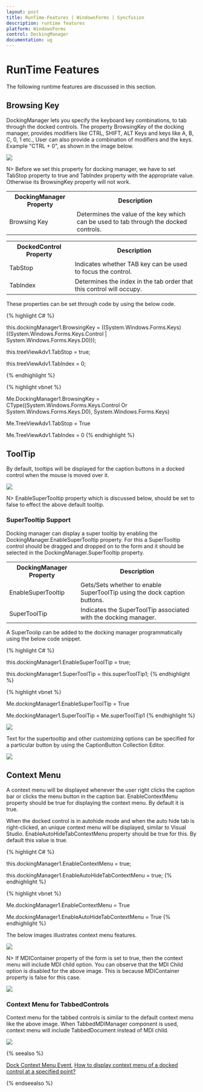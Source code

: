 ```yaml
---
layout: post
title: RunTime-Features | WindowsForms | Syncfusion
description: runtime features
platform: WindowsForms
control: DockingManager 
documentation: ug
---
```


# RunTime Features

The following runtime features are discussed in this section.

## Browsing Key

DockingManager lets you specify the keyboard key combinations, to tab through the docked controls. The property BrowsingKey of the docking manager, provides modifiers like CTRL, SHIFT, ALT Keys and keys like A, B, C, 0, 1 etc., User can also provide a combination of modifiers and the keys. Example "CTRL + 0", as shown in the image below.

 ![](RunTime-Features_images/RunTime-Features_img1.jpeg) 



N> Before we set this property for docking manager, we have to set TabStop property to true and TabIndex property with the appropriate value. Otherwise its BrowsingKey property will not work.

<table>
<tr>
<th>
DockingManager Property</th><th>
Description</th></tr>
<tr>
<td>
Browsing Key</td><td>
Determines the value of the key which can be used to tab through the docked controls.</td></tr>
</table>

<table>
<tr>
<th>
DockedControl Property</th><th>
Description</th></tr>
<tr>
<td>
TabStop</td><td>
Indicates whether TAB key can be used to focus the control.</td></tr>
<tr>
<td>
TabIndex</td><td>
Determines the index in the tab order that this control will occupy.</td></tr>
</table>


These properties can be set through code by using the below code.

{% highlight C# %}





this.dockingManager1.BrowsingKey = ((System.Windows.Forms.Keys)((System.Windows.Forms.Keys.Control | System.Windows.Forms.Keys.D0)));

this.treeViewAdv1.TabStop = true;

this.treeViewAdv1.TabIndex = 0;

{% endhighlight %}



{% highlight vbnet %}


Me.DockingManager1.BrowsingKey = CType((System.Windows.Forms.Keys.Control Or System.Windows.Forms.Keys.D0), System.Windows.Forms.Keys)

Me.TreeViewAdv1.TabStop = True

Me.TreeViewAdv1.TabIndex = 0
{% endhighlight %}

## ToolTip

By default, tooltips will be displayed for the caption buttons in a docked control when the mouse is moved over it.

![](RunTime-Features_images/RunTime-Features_img3.jpeg)




N> EnableSuperTooltip property which is discussed below, should be set to false to effect the above default tooltip.

### SuperTooltip Support

Docking manager can display a super tooltip by enabling the DockingManager.EnableSuperTooltip property. For this a SuperTooltip control should be dragged and dropped on to the form and it should be selected in the DockingManager.SuperTooltip property.


<table>
<tr>
<th>
DockingManager Property</th><th>
Description</th></tr>
<tr>
<td>
EnableSuperTooltip</td><td>
Gets/Sets whether to enable SuperToolTip using the dock caption buttons.</td></tr>
<tr>
<td>
SuperToolTip</td><td>
Indicates the SuperToolTip associated with the docking manager.</td></tr>
</table>


A SuperToolip can be added to the docking manager programmatically using the below code snippet.


{% highlight C# %}



this.dockingManager1.EnableSuperToolTip = true;

this.dockingManager1.SuperToolTip = this.superToolTip1;
{% endhighlight %}


{% highlight vbnet %}





Me.dockingManager1.EnableSuperToolTip = True

Me.dockingManager1.SuperToolTip = Me.superToolTip1
{% endhighlight %}


 ![](RunTime-Features_images/RunTime-Features_img5.jpeg) 


Text for the supertooltip and other customizing options can be specified for a particular button by using the CaptionButton Collection Editor.

 ![](RunTime-Features_images/RunTime-Features_img6.jpeg) 


## Context Menu

A context menu will be displayed whenever the user right clicks the caption bar or clicks the menu button in the caption bar. EnableContextMenu property should be true for displaying the context menu. By default it is true.

When the docked control is in autohide mode and when the auto hide tab is right-clicked, an unique context menu will be displayed, similar to Visual Studio. EnableAutoHideTabContextMenu property should be true for this. By default this value is true.



{% highlight C# %}


this.dockingManager1.EnableContextMenu = true;

this.dockingManager1.EnableAutoHideTabContextMenu = true;
{% endhighlight %}





{% highlight vbnet %}


Me.dockingManager1.EnableContextMenu = True

Me.dockingManager1.EnableAutoHideTabContextMenu = True
{% endhighlight %}


The below images illustrates context menu features.

 ![](RunTime-Features_images/RunTime-Features_img7.jpeg) 



N> If MDIContainer property of the form is set to true, then the context menu will include MDI child option. You can observe that the MDI Child option is disabled for the above image. This is because MDIContainer property is false for this case.

 ![](RunTime-Features_images/RunTime-Features_img9.jpeg) 



### Context Menu for TabbedControls

Context menu for the tabbed controls is similar to the default context menu like the above image. When TabbedMDIManager component is used, context menu will include TabbedDocument instead of MDI child.

 ![](RunTime-Features_images/RunTime-Features_img10.jpeg) 



{% seealso %}

[Dock Context Menu Event](/windowsforms/dockingmanager/Docking-Events.html#dockcontextmenu-event), [How to display context menu of a docked control at a specified point?](/windowsforms/dockingmanager/FrequentlyAskedQuestions/Context-Menu.html#how-to-display-context-menu-of-a-docked-control-at-a-specified-point)

{% endseealso %}